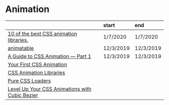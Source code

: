 # Animation

|  | start | end |
| :--- | :--- | :--- |
| [10 of the best CSS animation libraries.](https://dev.to/weeb/10-of-the-best-css-animation-libraries-31d7) | 1/7/2020 | 1/7/2020 |
| [animatable](http://leaverou.github.io/animatable) | 12/3/2019 | 12/3/2019 |
| [A Guide to CSS Animation — Part 1](https://codeburst.io/a-guide-to-css-animation-part-1-8777f5beb1f8) | 12/3/2019 | 12/3/2019 |
| [Your First CSS Animation](https://blog.prototypr.io/your-first-css-animation-69f0a83d8154) |  |  |
| [CSS Animation Libraries](https://css-tricks.com/css-animation-libraries/) |  |  |
| [Pure CSS Loaders](%20https://loading.io/css/) |  |  |
| [Level Up Your CSS Animations with Cubic Bezier](https://callmenick.com/dev/level-up-animations-cubic-bezier/) |  |  |

